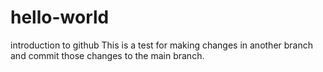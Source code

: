 # hello-world
introduction to github
This is a test for making changes in another branch and commit those changes to the main branch.
